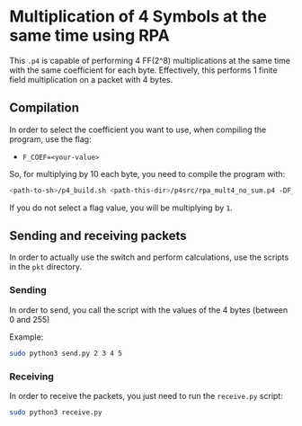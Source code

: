 # Multiplication of 4 Symbols at the same time using RPA

This `.p4` is capable of performing 4 FF(2^8) multiplications at the same time with the same coefficient for each byte. Effectively, this performs 1 finite field multiplication on a packet with 4 bytes.

## Compilation

In order to select the coefficient you want to use, when compiling the program, use the flag:

- `F_COEF=<your-value>`

So, for multiplying by 10 each byte, you need to compile the program with:

```bash
<path-to-sh>/p4_build.sh <path-this-dir>/p4src/rpa_mult4_no_sum.p4 -DF_COEF=10
```

If you do not select a flag value, you will be multiplying by `1`.

## Sending and receiving packets

In order to actually use the switch and perform calculations, use the scripts in the `pkt` directory.

### Sending

In order to send, you call the script with the values of the 4 bytes (between 0 and 255)

Example:

```bash
sudo python3 send.py 2 3 4 5
```

### Receiving

In order to receive the packets, you just need to run the `receive.py` script:

```bash
sudo python3 receive.py
```
